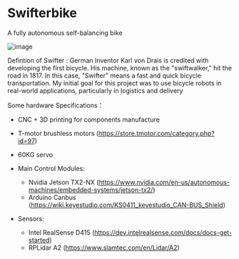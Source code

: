 # Swifterbike
A fully autonomous self-balancing bike 


![image](https://user-images.githubusercontent.com/97100920/196859645-f2c14f5a-aec7-4d89-97b3-0bc14e391040.png)


Defintion of Swifter : German Inventor Karl von Drais is credited with developing the first bicycle. 
His machine, known as the "swiftwalker," hit the road in 1817. In this case, "Swifter" means a fast and quick bicycle transportation.
My initial goal for this project was to use bicycle robots in real-world applications, particularly in logistics and delivery





Some hardware Specifications：
+ CNC + 3D printing for components manufacture

+ T-motor brushless motors (https://store.tmotor.com/category.php?id=97)
+ 60KG servo 

+ Main Control Modules: 
    + Nvidia Jetson TX2-NX (https://www.nvidia.com/en-us/autonomous-machines/embedded-systems/jetson-tx2/) 
    + Arduino Canbus (https://wiki.keyestudio.com/KS0411_keyestudio_CAN-BUS_Shield)


+ Sensors: 
    + Intel RealSense D415 (https://dev.intelrealsense.com/docs/docs-get-started)
    + RPLidar A2 (https://www.slamtec.com/en/Lidar/A2)

